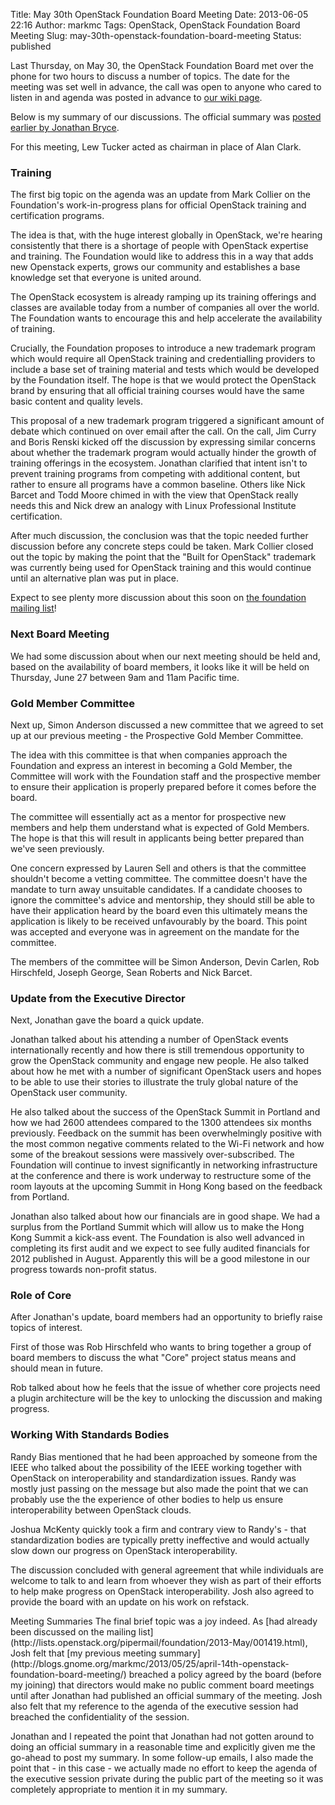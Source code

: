 Title: May 30th OpenStack Foundation Board Meeting
Date: 2013-06-05 22:16
Author: markmc
Tags: OpenStack, OpenStack Foundation Board Meeting
Slug: may-30th-openstack-foundation-board-meeting
Status: published

Last Thursday, on May 30, the OpenStack Foundation Board met over the
phone for two hours to discuss a number of topics. The date for the
meeting was set well in advance, the call was open to anyone who cared
to listen in and agenda was posted in advance to [our wiki
page](https://wiki.openstack.org/wiki/Governance/Foundation/30May2013BoardMeeting).

Below is my summary of our discussions. The official summary was [posted
earlier by Jonathan
Bryce](http://lists.openstack.org/pipermail/foundation/2013-May/001428.html).

For this meeting, Lew Tucker acted as chairman in place of Alan Clark.

### Training

The first big topic on the agenda was an update from Mark Collier on the
Foundation's work-in-progress plans for official OpenStack training and
certification programs.

The idea is that, with the huge interest globally in OpenStack, we're
hearing consistently that there is a shortage of people with OpenStack
expertise and training. The Foundation would like to address this in a
way that adds new Openstack experts, grows our community and establishes
a base knowledge set that everyone is united around.

The OpenStack ecosystem is already ramping up its training offerings and
classes are available today from a number of companies all over the
world. The Foundation wants to encourage this and help accelerate the
availability of training.

Crucially, the Foundation proposes to introduce a new trademark program
which would require all OpenStack training and credentialling providers
to include a base set of training material and tests which would be
developed by the Foundation itself. The hope is that we would protect
the OpenStack brand by ensuring that all official training courses would
have the same basic content and quality levels.

This proposal of a new trademark program triggered a significant amount
of debate which continued on over email after the call. On the call, Jim
Curry and Boris Renski kicked off the discussion by expressing similar
concerns about whether the trademark program would actually hinder the
growth of training offerings in the ecosystem. Jonathan clarified that
intent isn't to prevent training programs from competing with additional
content, but rather to ensure all programs have a common baseline.
Others like Nick Barcet and Todd Moore chimed in with the view that
OpenStack really needs this and Nick drew an analogy with Linux
Professional Institute certification.

After much discussion, the conclusion was that the topic needed further
discussion before any concrete steps could be taken. Mark Collier closed
out the topic by making the point that the "Built for OpenStack"
trademark was currently being used for OpenStack training and this would
continue until an alternative plan was put in place.

Expect to see plenty more discussion about this soon on [the foundation
mailing
list](http://lists.openstack.org/cgi-bin/mailman/listinfo/foundation)!

### Next Board Meeting

We had some discussion about when our next meeting should be held and,
based on the availability of board members, it looks like it will be
held on Thursday, June 27 between 9am and 11am Pacific time.

### Gold Member Committee

Next up, Simon Anderson discussed a new committee that we agreed to set
up at our previous meeting - the Prospective Gold Member Committee.

The idea with this committee is that when companies approach the
Foundation and express an interest in becoming a Gold Member, the
Committee will work with the Foundation staff and the prospective member
to ensure their application is properly prepared before it comes before
the board.

The committee will essentially act as a mentor for prospective new
members and help them understand what is expected of Gold Members. The
hope is that this will result in applicants being better prepared than
we've seen previously.

One concern expressed by Lauren Sell and others is that the committee
shouldn't become a vetting committee. The committee doesn't have the
mandate to turn away unsuitable candidates. If a candidate chooses to
ignore the committee's advice and mentorship, they should still be able
to have their application heard by the board even this ultimately means
the application is likely to be received unfavourably by the board. This
point was accepted and everyone was in agreement on the mandate for the
committee.

The members of the committee will be Simon Anderson, Devin Carlen, Rob
Hirschfeld, Joseph George, Sean Roberts and Nick Barcet.

### Update from the Executive Director

Next, Jonathan gave the board a quick update.

Jonathan talked about his attending a number of OpenStack events
internationally recently and how there is still tremendous opportunity
to grow the OpenStack community and engage new people. He also talked
about how he met with a number of significant OpenStack users and hopes
to be able to use their stories to illustrate the truly global nature of
the OpenStack user community.

He also talked about the success of the OpenStack Summit in Portland and
how we had 2600 attendees compared to the 1300 attendees six months
previously. Feedback on the summit has been overwhelmingly positive with
the most common negative comments related to the Wi-Fi network and how
some of the breakout sessions were massively over-subscribed. The
Foundation will continue to invest significantly in networking
infrastructure at the conference and there is work underway to
restructure some of the room layouts at the upcoming Summit in Hong Kong
based on the feedback from Portland.

Jonathan also talked about how our financials are in good shape. We had
a surplus from the Portland Summit which will allow us to make the Hong
Kong Summit a kick-ass event. The Foundation is also well advanced in
completing its first audit and we expect to see fully audited financials
for 2012 published in August. Apparently this will be a good milestone
in our progress towards non-profit status.

### Role of Core

After Jonathan's update, board members had an opportunity to briefly
raise topics of interest.

First of those was Rob Hirschfeld who wants to bring together a group of
board members to discuss the what "Core" project status means and should
mean in future.

Rob talked about how he feels that the issue of whether core projects
need a plugin architecture will be the key to unlocking the discussion
and making progress.

### Working With Standards Bodies

Randy Bias mentioned that he had been approached by someone from the
IEEE who talked about the possibility of the IEEE working together with
OpenStack on interoperability and standardization issues. Randy was
mostly just passing on the message but also made the point that we can
probably use the the experience of other bodies to help us ensure
interoperability between OpenStack clouds.

Joshua McKenty quickly took a firm and contrary view to Randy's - that
standardization bodies are typically pretty ineffective and would
actually slow down our progress on OpenStack interoperability.

The discussion concluded with general agreement that while individuals
are welcome to talk to and learn from whoever they wish as part of their
efforts to help make progress on OpenStack interoperability. Josh also
agreed to provide the board with an update on his work on refstack.

</h3>
<p>
Meeting Summaries

</h3>
The final brief topic was a joy indeed. As [had already been discussed
on the mailing
list](http://lists.openstack.org/pipermail/foundation/2013-May/001419.html),
Josh felt that [my previous meeting
summary](http://blogs.gnome.org/markmc/2013/05/25/april-14th-openstack-foundation-board-meeting/)
breached a policy agreed by the board (before my joining) that directors
would make no public comment board meetings until after Jonathan had
published an official summary of the meeting. Josh also felt that my
reference to the agenda of the executive session had breached the
confidentiality of the session.

Jonathan and I repeated the point that Jonathan had not gotten around to
doing an official summary in a reasonable time and explicitly given me
the go-ahead to post my summary. In some follow-up emails, I also made
the point that - in this case - we actually made no effort to keep the
agenda of the executive session private during the public part of the
meeting so it was completely appropriate to mention it in my summary.
